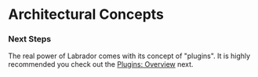 # Architectural Concepts

### Next Steps

The real power of Labrador comes with its concept of "plugins". It is highly recommended you check out the 
[Plugins: Overview][plugins-overview] next.

[deep-dive-app]: {{site.baseurl}}/references/application-deep-dive
[plugins-overview]: {{site.baseurl}}/tutorials/plugins-overview